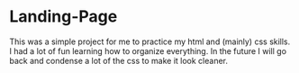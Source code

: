 # Landing-Page

This was a simple project for me to practice my html and (mainly) css skills.
I had a lot of fun learning how to organize everything. 
In the future I will go back and condense a lot of the css to make it look cleaner.